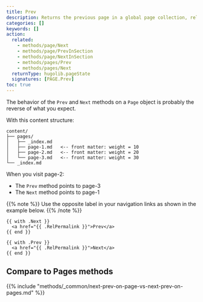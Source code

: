 ```yaml
---
title: Prev
description: Returns the previous page in a global page collection, relative to the given page. 
categories: []
keywords: []
action:
  related:
    - methods/page/Next
    - methods/page/PrevInSection
    - methods/page/NextInSection
    - methods/pages/Prev
    - methods/pages/Next
  returnType: hugolib.pageState
  signatures: [PAGE.Prev]
toc: true
---
```


The behavior of the `Prev` and `Next` methods on a `Page` object is probably the reverse of what you expect.

With this content structure:

```text
content/
├── pages/
│   ├── _index.md
│   ├── page-1.md   <-- front matter: weight = 10
│   ├── page-2.md   <-- front matter: weight = 20
│   └── page-3.md   <-- front matter: weight = 30
└── _index.md
```

When you visit page-2:

- The `Prev` method points to page-3
- The `Next` method points to page-1

{{% note %}}
Use the opposite label in your navigation links as shown in the example below.
{{% /note %}}

```go-html-template
{{ with .Next }}
  <a href="{{ .RelPermalink }}">Prev</a>
{{ end }}

{{ with .Prev }}
  <a href="{{ .RelPermalink }}">Next</a>
{{ end }}
```

## Compare to Pages methods

{{% include "methods/_common/next-prev-on-page-vs-next-prev-on-pages.md" %}}
